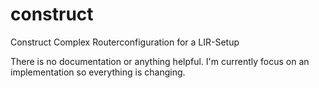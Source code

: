 construct
=========

Construct Complex Routerconfiguration for a LIR-Setup

There is no documentation or anything helpful. I'm currently focus on an implementation so everything is changing.
